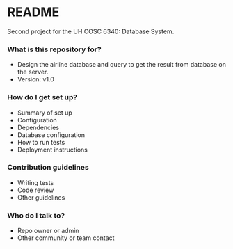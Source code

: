 # README #

Second project for the UH COSC 6340: Database System.

### What is this repository for? ###

* Design the airline database and query to get the result from database on the server.
* Version: v1.0

### How do I get set up? ###

* Summary of set up
* Configuration
* Dependencies
* Database configuration
* How to run tests
* Deployment instructions

### Contribution guidelines ###

* Writing tests
* Code review
* Other guidelines

### Who do I talk to? ###

* Repo owner or admin
* Other community or team contact